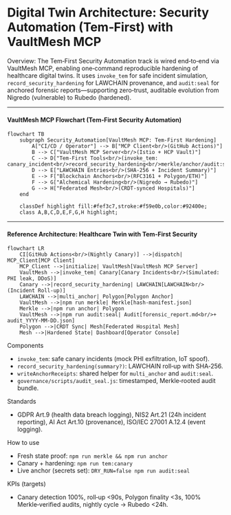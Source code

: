 # Digital Twin Architecture: Security Automation (Tem‑First) with VaultMesh MCP

Overview: The Tem‑First Security Automation track is wired end‑to‑end via VaultMesh MCP, enabling one‑command reproducible hardening of healthcare digital twins. It uses `invoke_tem` for safe incident simulation, `record_security_hardening` for LAWCHAIN provenance, and `audit:seal` for anchored forensic reports—supporting zero‑trust, auditable evolution from Nigredo (vulnerable) to Rubedo (hardened).

---

#### VaultMesh MCP Flowchart (Tem‑First Security Automation)

```mermaid
flowchart TB
    subgraph Security_Automation[VaultMesh MCP: Tem-First Hardening]
        A["CI/CD / Operator"] --> B["MCP Client<br/>(GitHub Actions)"]
        B --> C["VaultMesh MCP Server<br/>(Istio + HCP Vault)"]
        C --> D["Tem-First Tools<br/>(invoke_tem: canary_incident<br/>record_security_hardening<br/>merkle/anchor/audit:seal)"]
        D --> E["LAWCHAIN Entries<br/>(SHA-256 + Incident Summary)"]
        E --> F["Blockchain Anchors<br/>(RFC3161 + Polygon/ETH)"]
        F --> G["Alchemical Hardening<br/>(Nigredo → Rubedo)"]
        G --> H["Federated Mesh<br/>(CRDT-synced Hospitals)"]
    end

    classDef highlight fill:#fef3c7,stroke:#f59e0b,color:#92400e;
    class A,B,C,D,E,F,G,H highlight;
```

---

#### Reference Architecture: Healthcare Twin with Tem‑First Security

```mermaid
flowchart LR
    CI[GitHub Actions<br/>(Nightly Canary)] -->|dispatch| MCP_Client[MCP Client]
    MCP_Client -->|initialize| VaultMesh[VaultMesh MCP Server]
    VaultMesh -->|invoke_tem| Canary[Canary Incidents<br/>(Simulated: PHI leak, DDoS)]
    Canary -->|record_security_hardening| LAWCHAIN[LAWCHAIN<br/>(Incident Roll-up)]
    LAWCHAIN -->|multi_anchor| Polygon[Polygon Anchor]
    VaultMesh -->|npm run merkle| Merkle[hash-manifest.json]
    Merkle -->|npm run anchor| Polygon
    VaultMesh -->|npm run audit:seal| Audit[forensic_report.md<br/>+ audit_YYYY-MM-DD.json]
    Polygon -->|CRDT Sync| Mesh[Federated Hospital Mesh]
    Mesh -->|Hardened State| Dashboard[Operator Console]
```

Components
- `invoke_tem`: safe canary incidents (mock PHI exfiltration, IoT spoof).
- `record_security_hardening(summary?)`: LAWCHAIN roll‑up with SHA‑256.
- `writeAnchorReceipts`: shared helper for `multi_anchor` and `audit:seal`.
- `governance/scripts/audit_seal.js`: timestamped, Merkle‑rooted audit bundle.

Standards
- GDPR Art.9 (health data breach logging), NIS2 Art.21 (24h incident reporting), AI Act Art.10 (provenance), ISO/IEC 27001 A.12.4 (event logging).

How to use
- Fresh state proof: `npm run merkle && npm run anchor`
- Canary + hardening: `npm run tem:canary`
- Live anchor (secrets set): `DRY_RUN=false npm run audit:seal`

KPIs (targets)
- Canary detection 100%, roll‑up <90s, Polygon finality <3s, 100% Merkle‑verified audits, nightly cycle → Rubedo <24h.

